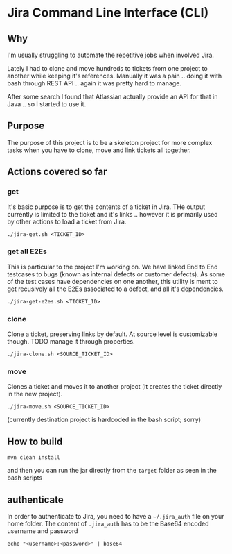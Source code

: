 # Jira Command Line Interface (CLI)

## Why
I'm usually struggling to automate the repetitive jobs when involved Jira.

Lately I had to clone and move hundreds to tickets from one project to another while keeping it's references. Manually it was a pain .. doing it with bash through REST API .. again it was pretty hard to manage.

After some search I found that Atlassian actually provide an API for that in Java .. so I started to use it.

## Purpose

The purpose of this project is to be a skeleton project for more complex tasks when you have to clone, move and link tickets all together.

## Actions covered so far

### get 

It's basic purpose is to get the contents of a ticket in Jira. THe output currently is limited to the ticket and it's links .. however it is primarily used by other actions to load a ticket from Jira.
```
./jira-get.sh <TICKET_ID>
```

### get all E2Es

This is particular to the project I'm working on. We have linked End to End testcases to bugs (known as internal defects or customer defects). As some of the test cases have dependencies on one another, this utility is ment to get recusively all the E2Es associated to a defect, and all it's dependencies.

```
./jira-get-e2es.sh <TICKET_ID>
```

### clone

Clone a ticket, preserving links by default. At source level is customizable though. 
TODO manage it through properties. 

```
./jira-clone.sh <SOURCE_TICKET_ID>
```

### move

Clones a ticket and moves it to another project (it creates the ticket directly in the new project).

```
./jira-move.sh <SOURCE_TICKET_ID>
```
(currently destination project is hardcoded in the bash script; sorry)

## How to build

```
mvn clean install
```

and then you can run the jar directly from the `target` folder as seen in the bash scripts

## authenticate

In order to authenticate to Jira, you need to have a `~/.jira_auth` file on your home folder.
The content of `.jira_auth` has to be the Base64 encoded username and password
```
echo "<username>:<password>" | base64
```


